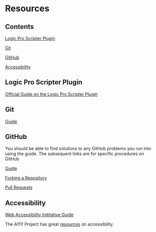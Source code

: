 # Resources

## Contents

[Logic Pro Scripter Plugin](#logic-pro-scripter-plugin)

[Git](#git)

[GitHub](#github)

[Accessibility](#accessibility)

## Logic Pro Scripter Plugin

[Official Guide on the Logic Pro Scripter Plugin](http://help.apple.com/logicpro-effects/mac/10.3/#/lgce728c68f6)

## Git

[Guide](http://rogerdudler.github.io/git-guide/)

## GitHub

You should be able to find solutions to any GitHub problems you run into using the guide. The subsequent links are for specific procedures on GitHub

[Guide](https://help.github.com/)

[Forking a Repository](https://help.github.com/articles/fork-a-repo/)

[Pull Requests](http://help.github.com/pull-requests/)

## Accessibility

[Web Accessibility Inititative Guide](https://www.w3.org/WAI/)

The A11Y Project has great [resources](https://a11yproject.com/resources) on accessibility.
